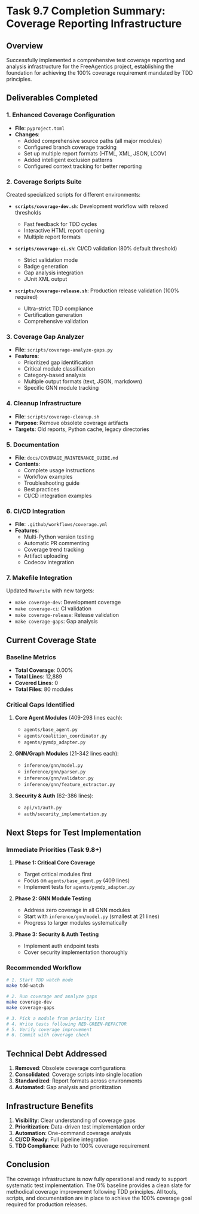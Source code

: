 # Task 9.7 Completion Summary: Coverage Reporting Infrastructure

## Overview

Successfully implemented a comprehensive test coverage reporting and analysis infrastructure for the FreeAgentics project, establishing the foundation for achieving the 100% coverage requirement mandated by TDD principles.

## Deliverables Completed

### 1. Enhanced Coverage Configuration
- **File**: `pyproject.toml`
- **Changes**: 
  - Added comprehensive source paths (all major modules)
  - Configured branch coverage tracking
  - Set up multiple report formats (HTML, XML, JSON, LCOV)
  - Added intelligent exclusion patterns
  - Configured context tracking for better reporting

### 2. Coverage Scripts Suite
Created specialized scripts for different environments:

- **`scripts/coverage-dev.sh`**: Development workflow with relaxed thresholds
  - Fast feedback for TDD cycles
  - Interactive HTML report opening
  - Multiple report formats

- **`scripts/coverage-ci.sh`**: CI/CD validation (80% default threshold)
  - Strict validation mode
  - Badge generation
  - Gap analysis integration
  - JUnit XML output

- **`scripts/coverage-release.sh`**: Production release validation (100% required)
  - Ultra-strict TDD compliance
  - Certification generation
  - Comprehensive validation

### 3. Coverage Gap Analyzer
- **File**: `scripts/coverage-analyze-gaps.py`
- **Features**:
  - Prioritized gap identification
  - Critical module classification
  - Category-based analysis
  - Multiple output formats (text, JSON, markdown)
  - Specific GNN module tracking

### 4. Cleanup Infrastructure
- **File**: `scripts/coverage-cleanup.sh`
- **Purpose**: Remove obsolete coverage artifacts
- **Targets**: Old reports, Python cache, legacy directories

### 5. Documentation
- **File**: `docs/COVERAGE_MAINTENANCE_GUIDE.md`
- **Contents**:
  - Complete usage instructions
  - Workflow examples
  - Troubleshooting guide
  - Best practices
  - CI/CD integration examples

### 6. CI/CD Integration
- **File**: `.github/workflows/coverage.yml`
- **Features**:
  - Multi-Python version testing
  - Automatic PR commenting
  - Coverage trend tracking
  - Artifact uploading
  - Codecov integration

### 7. Makefile Integration
Updated `Makefile` with new targets:
- `make coverage-dev`: Development coverage
- `make coverage-ci`: CI validation
- `make coverage-release`: Release validation
- `make coverage-gaps`: Gap analysis

## Current Coverage State

### Baseline Metrics
- **Total Coverage**: 0.00%
- **Total Lines**: 12,889
- **Covered Lines**: 0
- **Total Files**: 80 modules

### Critical Gaps Identified

1. **Core Agent Modules** (409-298 lines each):
   - `agents/base_agent.py`
   - `agents/coalition_coordinator.py`
   - `agents/pymdp_adapter.py`

2. **GNN/Graph Modules** (21-342 lines each):
   - `inference/gnn/model.py`
   - `inference/gnn/parser.py`
   - `inference/gnn/validator.py`
   - `inference/gnn/feature_extractor.py`

3. **Security & Auth** (62-386 lines):
   - `api/v1/auth.py`
   - `auth/security_implementation.py`

## Next Steps for Test Implementation

### Immediate Priorities (Task 9.8+)

1. **Phase 1: Critical Core Coverage**
   - Target critical modules first
   - Focus on `agents/base_agent.py` (409 lines)
   - Implement tests for `agents/pymdp_adapter.py`

2. **Phase 2: GNN Module Testing**
   - Address zero coverage in all GNN modules
   - Start with `inference/gnn/model.py` (smallest at 21 lines)
   - Progress to larger modules systematically

3. **Phase 3: Security & Auth Testing**
   - Implement auth endpoint tests
   - Cover security implementation thoroughly

### Recommended Workflow

```bash
# 1. Start TDD watch mode
make tdd-watch

# 2. Run coverage and analyze gaps
make coverage-dev
make coverage-gaps

# 3. Pick a module from priority list
# 4. Write tests following RED-GREEN-REFACTOR
# 5. Verify coverage improvement
# 6. Commit with coverage check
```

## Technical Debt Addressed

1. **Removed**: Obsolete coverage configurations
2. **Consolidated**: Coverage scripts into single location
3. **Standardized**: Report formats across environments
4. **Automated**: Gap analysis and prioritization

## Infrastructure Benefits

1. **Visibility**: Clear understanding of coverage gaps
2. **Prioritization**: Data-driven test implementation order
3. **Automation**: One-command coverage analysis
4. **CI/CD Ready**: Full pipeline integration
5. **TDD Compliance**: Path to 100% coverage requirement

## Conclusion

The coverage infrastructure is now fully operational and ready to support systematic test implementation. The 0% baseline provides a clean slate for methodical coverage improvement following TDD principles. All tools, scripts, and documentation are in place to achieve the 100% coverage goal required for production releases.